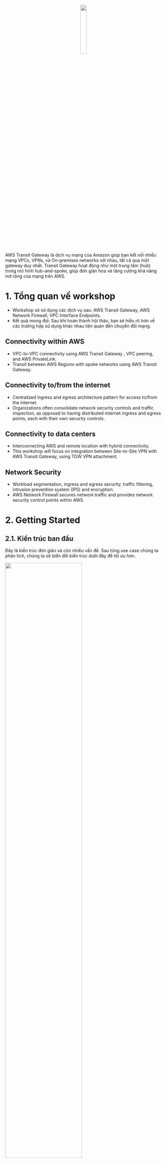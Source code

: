 <p align="center">
  <img src="https://github.com/user-attachments/assets/b2bfe96c-ef08-4668-b4b6-612cf9ba08f9" width="20%">
</p>

AWS Transit Gateway là dịch vụ mạng của Amazon giúp bạn kết nối nhiều mạng VPCs, VPNs, và On-premises networks với nhau, tất cả qua một gateway duy nhất. Transit Gateway hoạt động như một trung tâm (hub) trong mô hình hub-and-spoke, giúp đơn giản hóa và tăng cường khả năng mở rộng của mạng trên AWS.
# 1. Tổng quan về workshop
- Workshop sẽ sử dụng các dịch vụ sau: AWS Transit Gateway, AWS Network Firewall, VPC Interface Endpoints.
- Kết quả mong đợi: Sau khi hoàn thành hội thảo, bạn sẽ hiểu rõ hơn về các trường hợp sử dụng khác nhau liên quan đến chuyển đổi mạng.
## Connectivity within AWS
- VPC-to-VPC connectivity using AWS Transit Gateway , VPC peering, and AWS PrivateLink.
- Transit between AWS Regions with spoke networks using AWS Transit Gateway.
## Connectivity to/from the internet
- Centralized ingress and egress architecture pattern for access to/from the internet.
- Organizations often consolidate network security controls and traffic inspection, as opposed to having distributed internet ingress and egress points, each with their own security controls.
## Connectivity to data centers
- Interconnecting AWS and remote location with hybrid connectivity.
- This workshop will focus on integration between Site-to-Site VPN with AWS Transit Gateway, using TGW VPN attachment.
## Network Security
- Workload segmentation, ingress and egress security, traffic filtering, intrusion prevention system (IPS) and encryption.
- AWS Network Firewall secures network traffic and provides network security control points within AWS.
# 2. Getting Started
## 2.1. Kiến trúc ban đầu
Đây là kiến trúc đơn giản và còn nhiều vấn đề. Sau từng use case chúng ta phân tích, chúng ta sẽ biển đổi kiến trúc dưới đây để tối ưu hơn.

<img src="https://github.com/user-attachments/assets/4abf5396-e2ac-4573-bae5-ea7f10c9c404" width="70%"/>

- Kiến trúc gồm các thành phần:
  - 2 Spoke VPCs (DEV and PROD)
  - Shared Services VPC, which will be responsible for egress connectivity and centralizing access to VPC private endpoints
- This architecture allows you to:
  - Connect to the internet from each EC2 instance.
  - Establish VPC to VPC connectivity (DEV <-> Prod) via VPC Peering
  - Access each instance using AWS SSM Session Manager.
## 2.2. Use Cases
<p align="center">
<img src="https://github.com/user-attachments/assets/296d1a9b-d408-4176-b15d-a9cfc12810e7" width="50%"/>

<img src="https://github.com/user-attachments/assets/2dc1f9c8-9de1-4920-aa95-f257b83622b8" width="50%"/>

<img src="https://github.com/user-attachments/assets/fcfacf62-e364-4863-a864-b61af32a0fe2" width="50%"/>

<img src="https://github.com/user-attachments/assets/8727d079-3fab-4dc8-8d2a-625fe3d5ab6f" width="50%"/>

<img src="https://github.com/user-attachments/assets/2be629db-1f85-4410-9411-2f8e2e9c3e0a" width="50%"/>
</p>

# 3. Enable Transitive Routing
Ở phần này, chúng ta sẽ đi sâu vào từng use case cụ thể.
## 3.1. Usecase 1: Any VPC <--> Any VPC with Centralized connectivity
### Phân tích
- Kiến trúc hiện tại của chúng ta tận dụng tính năng của VPC peering và cho phép DEV và PROD kết nối với nhau. Tình huống phát sinh là:
  - Điều gì sẽ xảy ra nếu cơ sở hạ tầng của chúng ta phát triển và nhiều VPC được triển khai - chúng yêu cầu kết nối với nhau hơn?
  - Chúng ta giới thiệu chuỗi dịch vụ và kiểm tra chúng như thế nào?
- Giải quyết:
  - Option 1: Sử dụng kiến ​​trúc hiện có và tận dụng VPC Peering. Khi mở rộng số lượng VPC trong môi trường của bạn, điều này có thể dẫn đến những thách thức về khả năng quản lý và tăng độ phức tạp
  - Option 2: Enable transitive routing by introducing AWS Transit Gateway.
    
    <img src="https://github.com/user-attachments/assets/697a7ca0-d162-4448-aaf3-d527c9a07da9" width="80%"/>

**Option 2 tối ưu hơn.** Để hỗ trợ *định tuyến bắc cầu* (transitive routing) và mở rộng quy mô kết nối cho hàng trăm VPC, bạn có thể sử dụng AWS Transit Gateway. Transit Gateway hoạt động như một khối kết nối cho nhiều mạng và tùy chọn kết nối, đồng thời mở ra nhiều kiến ​​trúc có thể tiết kiệm chi phí và cải thiện tình trạng bảo mật của bạn.
- Sau khi giải quyết được use case 1, chúng ta có kiến trúc tối ưu hơn như sau (thay thế VPC Peering bằng Transit Gateway): 

  ![{A192566C-3B64-4688-A03A-B7B3ED78E0DD}](https://github.com/user-attachments/assets/9ddbe7f7-72bc-498a-a80f-5619bc15892d)

### Deploy

1. Prepare VPC connectivity to Transit Gateway.
      - Bước này, chúng ta sẽ tạo các Transit Gateway subnet- điều này không bắt buộc. Tuy nhiên, best practice là nên có các subnet dành riêng cho Transit Gateway Attachments. Điều này sẽ hữu ích nếu bạn cần kiểm soát việc định tuyến lối vào hoặc chỉ định các NACL chuyên dụng.
    <img src="https://github.com/user-attachments/assets/20ad9b03-d609-4b30-8347-7307fa0b3115" width="50%"/>
      - Tiếp theo, liên kết các subnets với từng private route table của VPC. Ví dụ đối với SHARED SERVICES VPC: Select SHARED-SERVICES Private RT, Click on Subnet associations, Click on Edit subnet association, Select SHARED-SERVICES TGW Subnet and SHARED-SERVICES Private Subnet, Click Save associations.
2. Create Transit Gateway: To create Transit Gateway infrastructure, you'll need to perform the following steps:
   
   -  Create TGW:
     
     <img src="https://github.com/user-attachments/assets/04eb0ed1-41e5-4ade-b5a3-d801e0d65810" width="100%"/>

     ASN (Autonomous System Number): Hệ thống tự trị (AS) là một nhóm các mạng dưới sự kiểm soát quản trị duy nhất duy trì một chính sách định tuyến được xác định rõ ràng. Để nhiều hệ thống tự trị tương tác với nhau, mỗi hệ thống cần có một mã định danh duy nhất (number).
     
   - Create TGW Attachments

     Transit Gateway Attachment là một "kết nối" hay "liên kết" giữa Transit Gateway và các tài nguyên mạng, như VPC, VPN, Direct Connect, hoặc TGW peering. Mỗi Transit Gateway Attachment phải được gắn với một Transit Gateway duy nhất. Trong workshop này, attachment type của chúng ta là VPC:
     
     <img src="https://github.com/user-attachments/assets/3ccdebed-e66a-4b16-8ae7-bacc24ba76e8" width="60%"/>

     ![{2A12572A-282B-4446-A621-4CF9227F3A1A}](https://github.com/user-attachments/assets/e746664b-202c-4b9b-9bcd-a4117bf3e7b3)

   - Create TGW Route Table and associate VPC Attachments:
     
       ![{54FDC050-AA92-4822-B647-0D263831202E}](https://github.com/user-attachments/assets/18c88a8f-f791-41c3-9d1d-dfcb52319dd4)

   - Create TGW Propagations
  
     Transit Gateway Propagations là một tính năng trong AWS Transit Gateway giúp **tự động cập nhật bảng định tuyến (route tables) của Transit Gateway** với thông tin định tuyến từ các kết nối mạng đã được liên kết với nó. Điều này giúp việc quản lý và định tuyến lưu lượng giữa các VPC, VPN, hoặc Direct Connect dễ dàng hơn mà không cần phải thêm các route thủ công.
     
       ![{B464722A-1A34-4C5B-B875-A94F77623A7C}](https://github.com/user-attachments/assets/08d7405a-5af7-401e-9cc8-10461b3c809a)

   - Verify Routes in TGW: cả 3 VPC CIDRs của 3 VPC đã xuất hiện trong TGW Route Table:

     <img src="https://github.com/user-attachments/assets/20fe5baf-f01c-4ed6-ba32-611bf27bff75" width="70%"/>

     Điều này có nghĩa là từ góc độ Transit Gateway, Transit Gateway có khả năng định tuyến giữa các VPC, nhưng để VPC có thể gửi lưu lượng đi, bạn phải cấu hình route trong bảng định tuyến của từng VPC để chỉ rõ lưu lượng nào cần đi qua Transit Gateway. Nếu không có các route này trong bảng định tuyến của từng VPC, mặc dù Transit Gateway có thể định tuyến, các VPC sẽ không biết cách gửi lưu lượng đến Transit Gateway. Chúng ta sẽ tiếp tục khắc phục vấn đề này ở bước 3.
     
 - 3. Switch Traffic to Transit Gateway

    Ở giai đoạn này, chúng ta sẽ thiết lập Transit Gateway với tất cả cấu trúc cần thiết để kích hoạt kết nối giữa các VPC.
      
  - Kịch bản: Traffic chỉ truyền qua lại được giữa các spoke VPCs (DEV and PROD) thông qua VPC Peering.  

    <img src="https://github.com/user-attachments/assets/03805d82-88d7-4905-8ded-2c7ce71d80cf" width="50%"/>
    
  - Kết quả mong đợi cuối cùng: cả 3 EC2 instance có thể giao tiếp với nhau thông qua TGW.
    
     <img src="https://github.com/user-attachments/assets/11cd6e96-4a9d-40e2-99d5-fa7cf4f0b6ac" width="50%"/>

  - Chúng ta cần cập nhật bảng định tuyến của từng VPC để traffic có thể đi qua Transit Gateway: VPC > Route Table > Select route table > Routes > Edit routes > Add an entry for CIDR 10.0.0.0/8 with TGW as the target > Remove VPC Peering.


